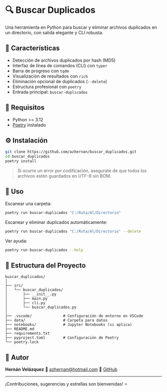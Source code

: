 # 🔍 Buscar Duplicados

Una herramienta en Python para buscar y eliminar archivos duplicados en un directorio, con salida elegante y CLI robusta.

## 🚀 Características

- Detección de archivos duplicados por hash (MD5)
- Interfaz de línea de comandos (CLI) con `typer`
- Barra de progreso con `tqdm`
- Visualización de resultados con `rich`
- Eliminación opcional de duplicados (`--delete`)
- Estructura profesional con `poetry`
- Entrada principal: `buscar-duplicados`

## 🧰 Requisitos

- Python >= 3.12
- [Poetry](https://python-poetry.org/) instalado

## ⚙️ Instalación

```bash
git clone https://github.com/azhernan/buscar_duplicados.git
cd buscar_duplicados
poetry install
```

> Si ocurre un error por codificación, asegurate de que todos los archivos estén guardados en UTF-8 sin BOM.

## 🧪 Uso

Escanear una carpeta:

```bash
poetry run buscar-duplicados "C:/Ruta/Al/Directorio"
```

Escanear y eliminar duplicados automáticamente:

```bash
poetry run buscar-duplicados "C:/Ruta/Al/Directorio" --delete
```

Ver ayuda:

```bash
poetry run buscar-duplicados --help
```

## 📁 Estructura del Proyecto

```
buscar_duplicados/
│
├── src/
│   └── buscar_duplicados/
│       ├── __init__.py
│       ├── main.py
│       ├── cli.py
│       └── buscar_duplicados.py
│
├── .vscode/              # Configuración de entorno en VSCode
├── data/                 # Carpeta para datos
├── notebooks/            # Jupyter Notebooks (si aplica)
├── README.md
├── requirements.txt
├── pyproject.toml        # Configuración de Poetry
└── poetry.lock
```

## 🧠 Autor

**Hernán Velázquez**
📧 [azhernan@hotmail.com](mailto:azhernan@hotmail.com)
🔗 [GitHub](https://github.com/azhernan)

---

¡Contribuciones, sugerencias y estrellas son bienvenidas! ⭐
